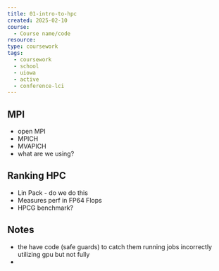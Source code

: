 ```yaml
---
title: 01-intro-to-hpc
created: 2025-02-10
course:
  - Course name/code
resource: 
type: coursework
tags:
  - coursework
  - school
  - uiowa
  - active
  - conference-lci
---
```

## MPI
- open MPI
- MPICH
- MVAPICH
- what are we using?

## Ranking HPC
- Lin Pack - do we do this
- Measures perf in FP64 Flops
- HPCG benchmark?

## Notes
- the have code (safe guards) to catch them running jobs incorrectly utilizing gpu but not fully
- 